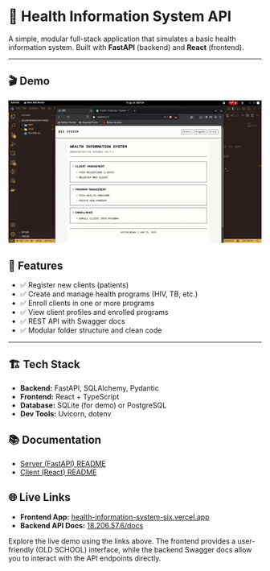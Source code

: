 # 🏥 Health Information System API

A simple, modular full-stack application that simulates a basic health information system. Built with **FastAPI** (backend) and **React** (frontend).

---
## 🎬 Demo

![Demo GIF](demo/demo.gif)


## 📌 Features

- ✅ Register new clients (patients)
- ✅ Create and manage health programs (HIV, TB, etc.)
- ✅ Enroll clients in one or more programs
- ✅ View client profiles and enrolled programs
- ✅ REST API with Swagger docs
- ✅ Modular folder structure and clean code

---

## 🏗️ Tech Stack

- **Backend:** FastAPI, SQLAlchemy, Pydantic
- **Frontend:** React + TypeScript 
- **Database:** SQLite (for demo) or PostgreSQL
- **Dev Tools:** Uvicorn, dotenv


## 📚 Documentation

- [Server (FastAPI) README](./server/README.md)
- [Client (React) README](./client/README.md)


## 🌐 Live Links

- **Frontend App:** [health-information-system-six.vercel.app](https://health-information-system-six.vercel.app/)
- **Backend API Docs:** [18.206.57.6/docs](https://18.206.57.6/docs)

Explore the live demo using the links above. The frontend provides a user-friendly (OLD SCHOOL) interface, while the backend Swagger docs allow you to interact with the API endpoints directly.